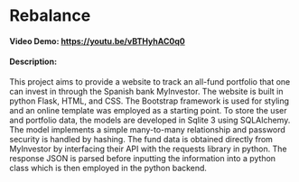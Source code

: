 # Rebalance
#### Video Demo:  https://youtu.be/vBTHyhAC0q0
#### Description:
This project aims to provide a website to track an all-fund portfolio that one can invest in through the Spanish bank MyInvestor. The website is built in python Flask, HTML, and CSS. The Bootstrap framework is used for styling and an online template was employed as a starting point. To store the user and portfolio data, the models are developed in Sqlite 3 using SQLAlchemy. The model implements a simple many-to-many relationship and password security is handled by hashing. The fund data is obtained directly from MyInvestor by interfacing their API with the requests library in python. The response JSON is parsed before inputting the information into a python class which is then employed in the python backend.